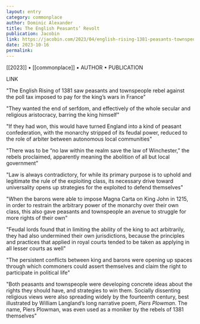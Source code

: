 ```yaml
---
layout: entry
category: commonplace
author: Dominic Alexander
title: The English Peasants’ Revolt
publication: Jacobin
link: https://jacobin.com/2023/04/english-rising-1381-peasants-townspeople-london-class/
date: 2023-10-16
permalink:
---
```


[[2023]] • [[commonplace]] • AUTHOR • PUBLICATION

LINK

"The English Rising of 1381 saw peasants and townspeople rebel against the poll tax imposed to pay for the king’s wars in France"

"They wanted the end of serfdom, and effectively of the whole secular and religious aristocracy, barring the king himself"

"If they had won, this would have turned England into a kind of peasant confederation, with the monarchy stripped of its feudal power, reduced to the role of arbiter between autonomous local communities"

"There was to be “no law within the realm save the law of Winchester,” the rebels proclaimed, apparently meaning the abolition of all but local government"

"Law is always contradictory, for while its primary purpose is to uphold and legitimate the rule of the exploiting class, its necessary drive toward universality opens up strategies for the exploited to defend themselves"

"When the barons were able to impose Magna Carta on King John in 1215, in order to restrain the arbitrary power of the monarchy over their own class, this also gave peasants and townspeople an avenue to struggle for more rights of their own"

"Feudal lords found that in limiting the ability of the king to act arbitrarily, they had also undermined their own jurisdictions, because the principles and practices that applied in royal courts tended to be taken as applying in all lesser courts as well"

"The persistent conflicts between king and barons were opening up spaces through which commoners could assert themselves and claim the right to participate in political life"

"Both peasants and townspeople were developing concrete ideas about the rights they should have, and strategies to win them. Socially dissenting religious views were also spreading widely by the fourteenth century, best illustrated by William Langland’s long narrative poem, *Piers Plowman*. The name, Piers Plowman, was even used as a moniker by the rebels of 1381 themselves"
